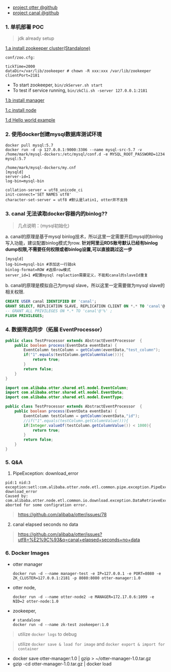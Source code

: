 - [project otter @github](https://github.com/alibaba/otter)
- [project canal @github](https://github.com/alibaba/canal)

### 1. 单机部署 POC
> jdk already setup

[1.a install zookeeper cluster(Standalone)](http://zookeeper.apache.org/doc/current/zookeeperStarted.html)
```
conf/zoo.cfg:

tickTime=2000
dataDir=/var/lib/zookeeper # chown -R xxx:xxx /var/lib/zookeeper
clientPort=2181
```

- To start zookeeper, `bin/zkServer.sh start`
- To test if service running, `bin/zkCli.sh -server 127.0.0.1:2181`

[1.b install manager](https://github.com/alibaba/otter/wiki/Manager_Quickstart)

[1.c install node](https://github.com/alibaba/otter/wiki/Node_Quickstart)

[1.d  Hello world example](https://github.com/alibaba/otter/wiki/QuickStart)

### 2. 使用docker创建mysql数据库测试环境
```
docker pull mysql:5.7
docker run -d -p 127.0.0.1:9000:3306 --name mysql-src-5.7 -v /home/mark/mysql-dockers:/etc/mysql/conf.d -e MYSQL_ROOT_PASSWORD=1234 mysql:5.7

/home/mark/mysql-dockers/my.cnf 
[mysqld]
server-id=1
log-bin=mysql-bin

collation-server = utf8_unicode_ci
init-connect='SET NAMES utf8'
character-set-server = utf8 #默认是latin1, otter并不支持
```
### 3. canal 无法读取docker容器内的binlog??

>  几点说明：(mysql初始化)

a. canal的原理是基于mysql binlog技术，所以这里一定需要开启mysql的binlog写入功能，建议配置binlog模式为row.
**针对阿里云RDS账号默认已经有binlog dump权限,不需要任何权限或者binlog设置,可以直接跳过这一步**
```
[mysqld]
log-bin=mysql-bin #添加这一行就ok
binlog-format=ROW #选择row模式
server_id=1 #配置mysql replaction需要定义，不能和canal的slaveId重复
```

b. canal的原理是模拟自己为mysql slave，所以这里一定需要做为mysql slave的相关权限.
``` sql
CREATE USER canal IDENTIFIED BY 'canal';  
GRANT SELECT, REPLICATION SLAVE, REPLICATION CLIENT ON *.* TO 'canal'@'%';
-- GRANT ALL PRIVILEGES ON *.* TO 'canal'@'%' ;
FLUSH PRIVILEGES;
```

### 4. 数据筛选同步（拓展 EventProcessor）

``` java
public class TestProcessor extends AbstractEventProcessor  {
    public boolean process(EventData eventData) {
        EventColumn testColumn = getColumn(eventData,"test_column");
        if("1".equals(testColumn.getColumnValue())){
            return true;
        }
        return false;
    }
}
```

``` java
import com.alibaba.otter.shared.etl.model.EventColumn;
import com.alibaba.otter.shared.etl.model.EventData;
import com.alibaba.otter.shared.etl.model.EventType;

public class TestProcessor extends AbstractEventProcessor  {
    public boolean process(EventData eventData) {
        EventColumn testColumn = getColumn(eventData,"id");
        //if("1".equals(testColumn.getColumnValue())){
        if(Integer.valueOf(testColumn.getColumnValue()) < 1000){
            return true;
        }
        return false;
    }
} 

```

### 5. Q&A

1. PipeException: download_error
```
pid:1 nid:3 exception:setl:com.alibaba.otter.node.etl.common.pipe.exception.PipeException: download_error
Caused by: com.alibaba.otter.node.etl.common.io.download.exception.DataRetrieveException: aborted for some configration error.
```
> https://github.com/alibaba/otter/issues/78

2. canal elapsed seconds no data 

> https://github.com/alibaba/otter/issues?utf8=%E2%9C%93&q=canal+elapsed+seconds+no+data

### 6. Docker Images

- otter manager
	```
	docker run -d --name manager-test -e IP=127.0.0.1 -e PORT=8080 -e ZK_CLUSTER=127.0.0.1:2181 -p 8080:8080 otter-manager:1.0
	```
- otter node, 
	```
	docker run -d --name otter-node2 -e MANAGER=172.17.0.6:1099 -e NID=2 otter-node:1.0
	```
- zookeeper,
	```
	# standalone
	docker run -d --name zk-test zookeeper:1.0
	```

> utilize `docker logs` to debug

> utilize `docker save & load for image` and `docker export & import for container`

- docker save otter-manager:1.0 | gzip > ~/otter-manager-1.0.tar.gz
- gzip -cd otter-manager-1.0.tar.gz | docker load
